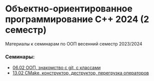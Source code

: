 # Объектно-ориентированное программирование C++ 2024 (2 семестр) 

Материалы к семинарам по ООП весенний семестр 2023/2024

### Семинары: 
* [06.02 ООП, знакомство с git, с классами](https://github.com/anyhhope/OOP_practice_2024/tree/main/1_06.02_oop_git_classes)
* [13.02 CMake, конструктор, деструктор, перегрузка операторов](https://github.com/anyhhope/OOP_practice_2024/tree/main/2_13.02_)
